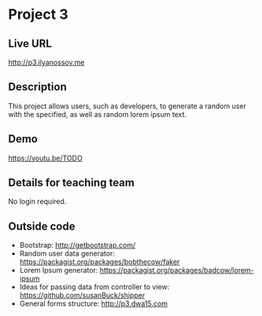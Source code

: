 # Project 3

## Live URL
<http://p3.ilyanossov.me>

## Description
This project allows users, such as developers, to generate a random user with the specified, as well as random lorem ipsum text.

## Demo
<https://youtu.be/TODO>

## Details for teaching team
No login required.

## Outside code
* Bootstrap: http://getbootstrap.com/
* Random user data generator: https://packagist.org/packages/bobthecow/faker
* Lorem Ipsum generator: https://packagist.org/packages/badcow/lorem-ipsum
* Ideas for passing data from controller to view: https://github.com/susanBuck/shipper
* General forms structure: http://p3.dwa15.com
